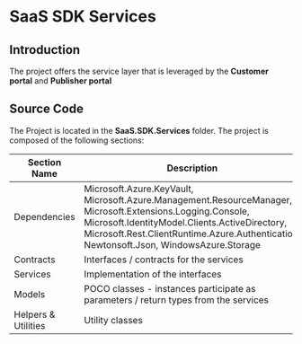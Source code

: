 # SaaS SDK Services

## Introduction

The project offers the service layer that is leveraged by the **Customer portal** and **Publisher portal**

## Source Code

The Project is located in the **SaaS.SDK.Services** folder. The project is composed of the following sections:

| Section Name | Description |
| --- | --- |  
| Dependencies | Microsoft.Azure.KeyVault, Microsoft.Azure.Management.ResourceManager, Microsoft.Extensions.Logging.Console, Microsoft.IdentityModel.Clients.ActiveDirectory,  Microsoft.Rest.ClientRuntime.Azure.Authentication, Newtonsoft.Json, WindowsAzure.Storage|
| Contracts| Interfaces / contracts for the services|
| Services | Implementation of the interfaces |
| Models |  POCO classes - instances participate as parameters / return types from the services
| Helpers & Utilities| Utility classes |
